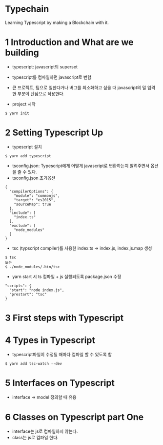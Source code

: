 # Typechain

Learning Typescript by making a Blockchain with it.

# 1 Introduction and What are we building
- typescript: javascript의 superset
- typescript를 컴파일하면 javascript로 변함
- 큰 프로젝트, 팀으로 일한다거나 버그를 최소화하고 싶을 때 javascript의 덜 엄격한 부분이 단점으로 작용한다.

- project 시작
~~~
$ yarn init
~~~

# 2 Setting Typescript Up
- typescript 설치
~~~
$ yarn add typescript
~~~

- tsconfig.json: Typescript에게 어떻게 javascript로 변환하는지 알려주면서 옵션을 줄 수 있다.
- tsconfig.json 초기옵션
~~~
{
  "compilerOptions": {
    "module": "commonjs",
    "target": "es2015",
    "sourceMap": true
  },
  "include": [
    "index.ts"
  ],
  "exclude": [
    "node_modules"
  ]
}
~~~

- tsc (typscript compiler)를 사용한 index.ts -> index.js, index.js.map 생성
~~~
$ tsc
또는
$ ./node_modules/.bin/tsc
~~~

- yarn start 시 ts 컴파일 + js 실행되도록 package.json 수정
~~~
"scripts": {
  "start": "node index.js",
  "prestart": "tsc"
}
~~~


# 3 First steps with Typescript


# 4 Types in Typescript
- typescript파일이 수정될 때마다 컴파일 할 수 있도록 함
~~~
$ yarn add tsc-watch --dev
~~~


# 5 Interfaces on Typescript
- interface -> model 정의할 때 유용


# 6 Classes on Typescript part One
- interface는 js로 컴파일하지 않는다.
- class는 js로 컴파일 한다.